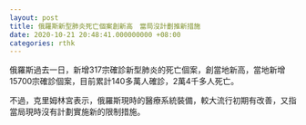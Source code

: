 ```yaml
---
layout: post
title: 俄羅斯新型肺炎死亡個案創新高　當局沒計劃推新措施
date: 2020-10-21 20:48:41.000000000 +08:00
categories: rthk
---
```


俄羅斯過去一日，新增317宗確診新型肺炎的死亡個案，創當地新高，當地新增15700宗確診個案，目前累計140多萬人確診，2萬4千多人死亡。

不過，克里姆林宮表示，俄羅斯現時的醫療系統裝備，較大流行初期有改善，又指當局現時沒有計劃實施新的限制措施。
